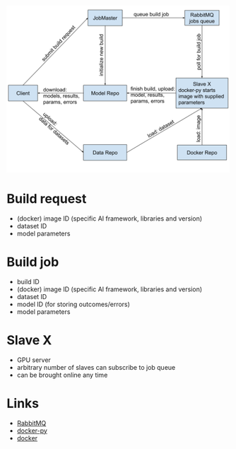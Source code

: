 ![Overview](img/overview.svg)

# Build request

* (docker) image ID (specific AI framework, libraries and version)
* dataset ID
* model parameters

# Build job

* build ID
* (docker) image ID (specific AI framework, libraries and version)
* dataset ID
* model ID (for storing outcomes/errors)
* model parameters

# Slave X

* GPU server
* arbitrary number of slaves can subscribe to job queue
* can be brought online any time

# Links

* [RabbitMQ](https://www.rabbitmq.com/)
* [docker-py](https://docker-py.readthedocs.io/en/stable/)
* [docker](https://www.docker.com/)

